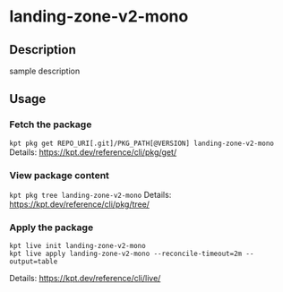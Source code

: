 # landing-zone-v2-mono

## Description
sample description

## Usage

### Fetch the package
`kpt pkg get REPO_URI[.git]/PKG_PATH[@VERSION] landing-zone-v2-mono`
Details: https://kpt.dev/reference/cli/pkg/get/

### View package content
`kpt pkg tree landing-zone-v2-mono`
Details: https://kpt.dev/reference/cli/pkg/tree/

### Apply the package
```
kpt live init landing-zone-v2-mono
kpt live apply landing-zone-v2-mono --reconcile-timeout=2m --output=table
```
Details: https://kpt.dev/reference/cli/live/
